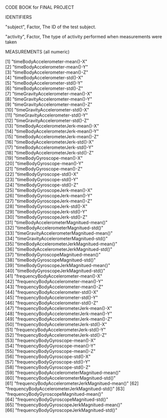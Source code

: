  CODE BOOK for FINAL PROJECT
 
IDENTIFIERS

"subject", Factor, The ID of the test subject.

"activity", Factor, The type of activity performed when measurements were taken

MEASUREMENTS (all numeric)

 [1] "timeBodyAccelerometer-mean()-X"   
 [2] "timeBodyAccelerometer-mean()-Y"                
 [3] "timeBodyAccelerometer-mean()-Z"                
 [4] "timeBodyAccelerometer-std()-X"                 
 [5] "timeBodyAccelerometer-std()-Y"                 
 [6] "timeBodyAccelerometer-std()-Z"                 
 [7] "timeGravityAccelerometer-mean()-X"             
 [8] "timeGravityAccelerometer-mean()-Y"             
 [9] "timeGravityAccelerometer-mean()-Z"             
[10] "timeGravityAccelerometer-std()-X"              
[11] "timeGravityAccelerometer-std()-Y"              
[12] "timeGravityAccelerometer-std()-Z"              
[13] "timeBodyAccelerometerJerk-mean()-X"            
[14] "timeBodyAccelerometerJerk-mean()-Y"            
[15] "timeBodyAccelerometerJerk-mean()-Z"            
[16] "timeBodyAccelerometerJerk-std()-X"             
[17] "timeBodyAccelerometerJerk-std()-Y"             
[18] "timeBodyAccelerometerJerk-std()-Z"             
[19] "timeBodyGyroscope-mean()-X"                    
[20] "timeBodyGyroscope-mean()-Y"                    
[21] "timeBodyGyroscope-mean()-Z"                    
[22] "timeBodyGyroscope-std()-X"                     
[23] "timeBodyGyroscope-std()-Y"                     
[24] "timeBodyGyroscope-std()-Z"                     
[25] "timeBodyGyroscopeJerk-mean()-X"                
[26] "timeBodyGyroscopeJerk-mean()-Y"                
[27] "timeBodyGyroscopeJerk-mean()-Z"                
[28] "timeBodyGyroscopeJerk-std()-X"                 
[29] "timeBodyGyroscopeJerk-std()-Y"                 
[30] "timeBodyGyroscopeJerk-std()-Z"                 
[31] "timeBodyAccelerometerMagnitued-mean()"         
[32] "timeBodyAccelerometerMagnitued-std()"          
[33] "timeGravityAccelerometerMagnitued-mean()"      
[34] "timeGravityAccelerometerMagnitued-std()"       
[35] "timeBodyAccelerometerJerkMagnitued-mean()"     
[36] "timeBodyAccelerometerJerkMagnitued-std()"      
[37] "timeBodyGyroscopeMagnitued-mean()"             
[38] "timeBodyGyroscopeMagnitued-std()"              
[39] "timeBodyGyroscopeJerkMagnitued-mean()"         
[40] "timeBodyGyroscopeJerkMagnitued-std()"          
[41] "frequencyBodyAccelerometer-mean()-X"           
[42] "frequencyBodyAccelerometer-mean()-Y"           
[43] "frequencyBodyAccelerometer-mean()-Z"           
[44] "frequencyBodyAccelerometer-std()-X"            
[45] "frequencyBodyAccelerometer-std()-Y"            
[46] "frequencyBodyAccelerometer-std()-Z"            
[47] "frequencyBodyAccelerometerJerk-mean()-X"       
[48] "frequencyBodyAccelerometerJerk-mean()-Y"       
[49] "frequencyBodyAccelerometerJerk-mean()-Z"       
[50] "frequencyBodyAccelerometerJerk-std()-X"        
[51] "frequencyBodyAccelerometerJerk-std()-Y"        
[52] "frequencyBodyAccelerometerJerk-std()-Z"        
[53] "frequencyBodyGyroscope-mean()-X"               
[54] "frequencyBodyGyroscope-mean()-Y"               
[55] "frequencyBodyGyroscope-mean()-Z"               
[56] "frequencyBodyGyroscope-std()-X"                
[57] "frequencyBodyGyroscope-std()-Y"                
[58] "frequencyBodyGyroscope-std()-Z"                
[59] "frequencyBodyAccelerometerMagnitued-mean()"    
[60] "frequencyBodyAccelerometerMagnitued-std()"     
[61] "frequencyBodyAccelerometerJerkMagnitued-mean()"
[62] "frequencyBodyAccelerometerJerkMagnitued-std()" 
[63] "frequencyBodyGyroscopeMagnitued-mean()"        
[64] "frequencyBodyGyroscopeMagnitued-std()"         
[65] "frequencyBodyGyroscopeJerkMagnitued-mean()"    
[66] "frequencyBodyGyroscopeJerkMagnitued-std()"     

